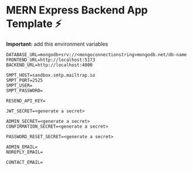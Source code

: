 # MERN Express Backend App Template ⚡

**Important:** add this environment variables

```env
DATABASE_URL=mongodb+srv://<mongoconnectionstring>mongodb.net/db-name
FRONTEND_URL=http://localhost:5173
BACKEND_URL=http://localhost:4000

SMPT_HOST=sandbox.smtp.mailtrap.io
SMPT_PORT=2525
SMPT_USER=
SMPT_PASSWORD=

RESEND_API_KEY=

JWT_SECRET=<generate a secret>

ADMIN_SECRET=<generate a secret>
CONFIRMATION_SECRET=<generate a secret>

PASSWORD_RESET_SECRET=<generate a secret>

ADMIN_EMAIL=
NOREPLY_EMAIL=

CONTACT_EMAIL=
```
